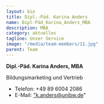 ```yaml
---
layout: bio
title: Dipl.-Päd. Karina Anders
name: Dipl-Päd_Karina_Anders_MBA
description: MBA
category: aktuelles
tagline: Unser Service
image: "/media/team-members/11.jpg"
parent: Team
---
```


**Dipl.-Päd. Karina Anders, MBA**

Bildungsmarketing und Vertrieb

- Telefon:  +49 89 6004 2086
- E-Mail:  <a href="k.anders@unibw.de">"k.anders@unibw.de"</a>
